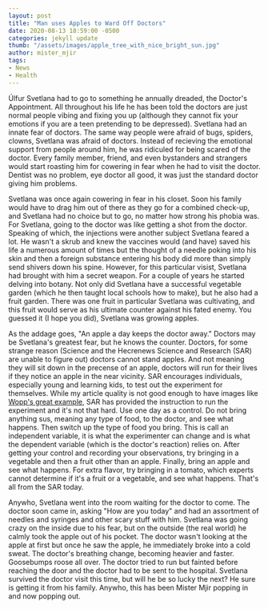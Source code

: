 ```yaml
---
layout: post
title: "Man uses Apples to Ward Off Doctors"
date: 2020-08-13 18:59:00 -0500
categories: jekyll update
thumb: "/assets/images/apple_tree_with_nice_bright_sun.jpg"
author: mister_mjir
tags:
- News
- Health
---
```


Úlfur Svetlana had to go to something he annually dreaded, the Doctor's Appointment. All throughout his life he has been told the doctors are just normal people
vibing and fixing you up (although they cannot fix your emotions if you are a teen pretending to be depressed). Svetlana had an innate fear of doctors. The same way
people were afraid of bugs, spiders, clowns, Svetlana was afraid of doctors. Instead of recieving the emotional support from people around him, he was ridiculed for
being scared of the doctor. Every family member, friend, and even bystanders and strangers would start roasting him for cowering in fear when he had to visit the
doctor. Dentist was no problem, eye doctor all good, it was just the standard doctor giving him problems.

Svetlana was once again cowering in fear in his closet. Soon his family would have to drag him out of there as they go for a combined check-up, and Svetlana had no
choice but to go, no matter how strong his phobia was. For Svetlana, going to the doctor was like getting a shot from the doctor. Speaking of which, the injections
were another subject Svetlana feared a lot. He wasn't a skrub and knew the vaccines would (and have) saved his life a numerous amount of times but the thought of a
needle poking into his skin and then a foreign substance entering his body did more than simply send shivers down his spine. However, for this particular visist,
Svetlana had brought with him a secret weapon. For a couple of years he started delving into botany. Not only did Svetlana have a successful vegetable garden (which
he then taught local schools how to make), but he also had a fruit garden. There was one fruit in particular Svetlana was cultivating, and this fruit would serve as
his ultimate counter against his fated enemy. You guessed it (I hope you did), Svetlana was growing apples.

As the addage goes, "An apple a day keeps the doctor away." Doctors may be Svetlana's greatest fear, but he knows the counter. Doctors, for some strange reason
(Science and the Hecrenews Science and Research (SAR) are unable to figure out) doctors cannot stand apples. And not meaning they will sit down in the precense of an
apple, doctors will run for their lives if they notice an apple in the near vicinity. SAR encourages individuals, especially young and learning kids, to test out the
experiment for themselves. While my article quality is not good enough to have images like
[Wopp's great example](https://hecrenews.github.io/jekyll/update/2020/06/20/writing-in-all-caps-found-to-be-more-persuasive.html), SAR has provided the instruction to
run the experiment and it's not that hard. Use one day as a control. Do not bring anything sus, meaning any type of food, to the doctor, and see what happens. Then
switch up the type of food you bring. This is call an independent variable, it is what the experimenter can change and is what the dependent variable (which is the
doctor's reaction) relies on. After getting your control and recording your observations, try bringing in a vegetable and then a fruit other than an apple. Finally,
bring an apple and see what happens. For extra flavor, try bringing in a tomato, which experts cannot determine if it's a fruit or a vegetable, and see what happens.
That's all from the SAR today.

Anywho, Svetlana went into the room waiting for the doctor to come. The doctor soon came in, asking "How are you today" and had an assortment of needles and syringes
and other scary stuff with him. Svetlana was going crazy on the inside due to his fear, but on the outside (the real world) he calmly took the apple out of his pocket.
The doctor wasn't looking at the apple at first but once he saw the apple, he immediately broke into a cold sweat. The doctor's breathing change, becoming heavier
and faster. Goosebumps roose all over. The doctor tried to run but fainted before reaching the door and the doctor had to be sent to the hospital. Svetlana survived
the doctor visit this time, but will he be so lucky the next? He sure is getting it from his family. Anywho, this has been Mister Mjir popping in and now popping out.
